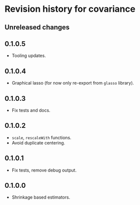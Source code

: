 
# Revision history for covariance


## Unreleased changes


## 0.1.0.5

-   Tooling updates.


## 0.1.0.4

-   Graphical lasso (for now only re-export from `glasso` library).


## 0.1.0.3

-   Fix tests and docs.


## 0.1.0.2

-   `scale`, `rescaleWith` functions.
-   Avoid duplicate centering.


## 0.1.0.1

-   Fix tests, remove debug output.


## 0.1.0.0

-   Shrinkage based estimators.

